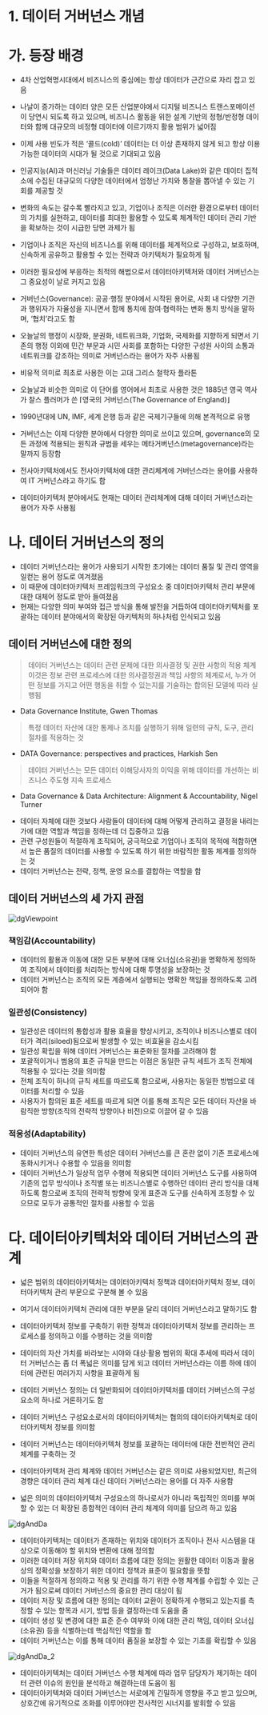 # 1. 데이터 거버넌스 개념

# 가. 등장 배경

- 4차 산업혁명시대에서 비즈니스의 중심에는 항상 데이터가 근간으로 자리 잡고 있음
- 나날이 증가하는 데이터 양은 모든 산업분야에서 디지털 비즈니스 트랜스포메이션이 당연시 되도록 하고 있으며, 비즈니스 활동을 위한 설계 기반의 정형/반정형 데이터와 함께 대규모의 비정형 데이터에 이르기까지 활용 범위가 넓어짐
- 이제 사용 빈도가 적은 ‘콜드(cold)’ 데이터는 더 이상 존재하지 않게 되고 항상 이용 가능한 데이터의 시대가 될 것으로 기대되고 있음
- 인공지능(AI)과 머신러닝 기술들은 데이터 레이크(Data Lake)와 같은 데이터 집적소에 수집된 대규모의 다양한 데이터에서 엄청난 가치와 통찰을 뽑아낼 수 있는 기회를 제공할 것
- 변화의 속도는 갈수록 빨라지고 있고, 기업이나 조직은 이러한 환경으로부터 데이터의 가치를 실현하고, 데이터를 최대한 활용할 수 있도록 체계적인 데이터 관리 기반을 확보하는 것이 시급한 당면 과제가 됨
- 기업이나 조직은 자신의 비즈니스를 위해 데이터를 체계적으로 구성하고, 보호하며, 신속하게 공유하고 활용할 수 있는 전략과 아키텍처가 필요하게 됨
- 이러한 필요성에 부응하는 최적의 해법으로서 데이터아키텍처와 데이터 거버넌스는 그 중요성이 날로 커지고 있음

- 거버넌스(Governance): 공공·행정 분야에서 시작된 용어로, 사회 내 다양한 기관과 행위자가 자율성을 지니면서 함께 통치에 참여·협력하는 변화 통치 방식을 말하며, ‘협치’라고도 함
- 오늘날의 행정이 시장화, 분권화, 네트워크화, 기업화, 국제화를 지향하게 되면서 기존의 행정 이외에 민간 부문과 시민 사회를 포함하는 다양한 구성원 사이의 소통과 네트워크를 강조하는 의미로 거버넌스라는 용어가 자주 사용됨
- 비유적 의미로 최초로 사용한 이는 고대 그리스 철학자 플라톤
- 오늘날과 비슷한 의미로 이 단어를 영어에서 최초로 사용한 것은 1885년 영국 역사가 찰스 플러머가 쓴 ⌈영국의 거버넌스(The Governance of England)⌋
- 1990년대에 UN, IMF, 세계 은행 등과 같은 국제기구들에 의해 본격적으로 유행

- 거버넌스는 이제 다양한 분야에서 다양한 의미로 쓰이고 있으며, governance의 모든 과정에 적용되는 원칙과 규범을 세우는 메타거버넌스(metagovernance)라는 말까지 등장함
- 전사아키텍처에서도 전사아키텍처에 대한 관리체계에 거버넌스라는 용어를 사용하여 IT 거버넌스라고 하기도 함
- 데이터아키텍처 분야에서도 현재는 데이터 관리체계에 대해 데이터 거버넌스라는 용어가 자주 사용됨

# 나. 데이터 거버넌스의 정의

- 데이터 거버넌스라는 용어가 사용되기 시작한 초기에는 데이터 품질 및 관리 영역을 일컫는 용어 정도로 여겨졌음
- 이 때문에 데이터아키텍처 프레임워크의 구성요소 중 데이터아키텍처 관리 부문에 대한 대체어 정도로 받아 들여졌음
- 현재는 다양한 의미 부여와 접근 방식을 통해 발전을 거듭하여 데이터아키텍처를 포괄하는 데이터 분야에서의 확장된 아키텍처의 하나처럼 인식되고 있음

## 데이터 거버넌스에 대한 정의

> 데이터 거버넌스는 데이터 관련 문제에 대한 의사결정 및 권한 사항의 적용 체계
이것은 정보 관련 프로세스에 대한 의사결정권과 책임 사항의 체계로서, 누가 어떤 정보를 가지고 어떤 행동을 취할 수 있는지를 기술하는 합의된 모델에 따라 실행됨
- Data Governance Institute, Gwen Thomas
> 

> 특정 데이터 자산에 대한 통제나 조치를 실행하기 위해 일련의 규칙, 도구, 관리 절차를 적용하는 것
- DATA Governance: perspectives and practices, Harkish Sen
> 

> 데이터 거버넌스는 모든 데이터 이해당사자의 이익을 위해 데이터를 개선하는 비즈니스 주도형 지속 프로세스
- Data Governance & Data Architecture: Alignment & Accountability, Nigel Turner
> 
- 데이터 자체에 대한 것보다 사람들이 데이터에 대해 어떻게 관리하고 결정을 내리는가에 대한 역할과 책임을 정하는데 더 집중하고 있음
- 관련 구성원들이 적절하게 조직되어, 궁극적으로 기업이나 조직의 목적에 적합하면서 높은 품질의 데이터를 사용할 수 있도록 하기 위한 바람직한 활동 체계를 정의하는 것
- 데이터 거버넌스는 전략, 정책, 운영 요소를 결합하는 역할을 함

## 데이터 거버넌스의 세 가지 관점

![dgViewpoint](dgViewpoint.png)

### 책임감(Accountability)

- 데이터의 활용과 이동에 대한 모든 부분에 대해 오너십(소유권)을 명확하게 정의하여 조직에서 데이터를 처리하는 방식에 대해 투명성을 보장하는 것
- 데이터 거버넌스는 조직의 모든 계층에서 실행되는 명확한 책임을 정의하도록 고려되어야 함

### 일관성(Consistency)

- 일관성은 데이터의 통합성과 활용 효율을 향상시키고, 조직이나 비즈니스별로 데이터가 격리(siloed)됨으로써 발생할 수 있는 비효율을 감소시킴
- 일관성 확립을 위해 데이터 거버넌스는 표준화된 절차를 고려해야 함
- 포괄적이거나 범용의 표준 규칙을 만드는 이점은 동일한 규칙 세트가 조직 전체에 적용될 수 있다는 것을 의미함
- 전체 조직이 하나의 규칙 세트를 따르도록 함으로써, 사용자는 동일한 방법으로 데이터를 처리할 수 있음
- 사용자가 합의된 표준 세트를 따르게 되면 이를 통해 조직은 모든 데이터 자산을 바람직한 방향(조직의 전략적 방향이나 비전)으로 이끌어 갈 수 있음

### 적응성(Adaptability)

- 데이터 거버넌스의 유연한 특성은 데이터 거버넌스를 큰 혼란 없이 기존 프로세스에 동화시키거나 수용할 수 있음을 의미함
- 데이터 거버넌스가 일상적 업무 수행에 적용되면 데이터 거버넌스 도구를 사용하여 기존의 업무 방식이나 조직별 또는 비즈니스별로 수행하던 데이터 관리 방식을 대체하도록 함으로써 조직의 전략적 방향에 맞게 표준과 도구를 신속하게 조정할 수 있으므로 모두가 공통적인 절차를 사용할 수 있음

# 다. 데이터아키텍처와 데이터 거버넌스의 관계

- 넓은 범위의 데이터아키텍처는 데이터아키텍처 정책과 데이터아키텍처 정보, 데이터아키텍처 관리 부문으로 구분해 볼 수 있음
- 여기서 데이터아키텍처 관리에 대한 부분을 달리 데이터 거버넌스라고 말하기도 함
- 데이터아키텍처 정보를 구축하기 위한 정책과 데이터아키텍처 정보를 관리하는 프로세스를 정의하고 이를 수행하는 것을 의미함

- 데이터의 자산 가치를 바라보는 시야와 대상·활용 범위의 확대 추세에 따라서 데이터 거버넌스는 좀 더 폭넓은 의미를 담게 되고 데이터 거버넌스라는 이름 하에 데이터에 관련된 여러가지 사항을 표괄하게 됨
- 데이터 거버넌스 정의는 더 일반화되어 데이터아키텍처를 데이터 거버넌스의 구성요소의 하나로 거론하기도 함
- 데이터 거버넌스 구성요소로서의 데이터아키텍처는 협의의 데이터아키텍처로 데이터아키텍처 정보를 의미함
- 데이터 거버넌스는 데이터아키텍처 정보를 포괄하는 데이터에 대한 전반적인 관리 체계를 구축하는 것

- 데이터아키텍처 관리 체계와 데이터 거버넌스는 같은 의미로 사용되었지만, 최근의 경향은 데이터 관리 체계 대신 데이터 거버넌스라는 용어를 더 자주 사용함
- 넓은 의미의 데이터아키텍처 구성요소의 하나로서가 아니라 독립적인 의미를 부여할 수 있는 더 확장된 종합적인 데이터 관리 체계의 의미를 담으려 하고 있음

![dgAndDa](dgAndDa.png)

- 데이터아키텍처는 데이터가 존재하는 위치와 데이터가 조직이나 전사 시스템을 대상으로 이동해야 할 위치와 변환에 대해 정의함
- 이러한 데이터 저장 위치와 데이터 흐름에 대한 정의는 원활한 데이터 이동과 활용상의 정확성을 보장하기 위한 데이터 정책과 표준이 필요함을 뜻함
- 이들을 적절하게 정의하고 적용 및 관리를 하기 위한 수행 체계를 수립할 수 있는 근거가 됨으로써 데이터 거버넌스의 중요한 관리 대상이 됨
- 데이터 저장 및 흐름에 대한 정의는 데이터 교환이 정확하게 수행되고 있는지를 측정할 수 있는 항목과 시기, 방법 등을 결정하는데 도움을 줌
- 데이터 생성 및 변경에 대한 표준 준수 여부와 이에 대한 관리 책임, 데이터 오너십(소유권) 등을 식별하는데 핵심적인 역할을 함
- 데이터 거버넌스는 이를 통해 데이터 품질을 보장할 수 있는 기초를 확립할 수 있음

![dgAndDa_2](dgAndDa_2.png)

- 데이터아키텍처는 데이터 거버넌스 수행 체계에 따라 업무 담당자가 제기하는 데이터 관련 이슈의 원인을 분석하고 해결하는데 도움이 됨
- 데이터아키텍처와 데이터 거버넌스는 서로에게 긴밀하게 영향을 주고 받고 있으며, 상호간에 유기적으로 조화를 이루어야만 전사적인 시너지를 발휘할 수 있음